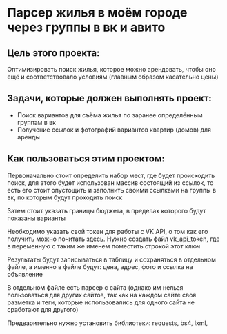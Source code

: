 # Парсер жилья в моём городе через группы в вк и авито

## Цель этого проекта:
Оптимизировать поиск жилья, которое можно арендовать, чтобы оно ещё и соответствовало условиям (главным образом касательно цены)

## Задачи, которые должен выполнять проект:
- Поиск вариантов для съёма жилья по заранее определённым группам в вк
- Получение ссылок и фотографий вариантов квартир (домов) для аренды

## Как пользоваться этим проектом:
Первоначально стоит определить набор мест, где будет происходить поиск,
для этого будет использован массив состоящий из ссылок, то есть его стоит опустощить и заполнить своими 
ссылками на группы в вк, по которым будут проходить поиск

Затем стоит указать границы бюджета, в пределах которого будут показаны варианты

Необходимо указать свой токен для работы с VK API,
о том как его получить можно почитать [здесь](https://dev.vk.com/ru/api/access-token/getting-started).
Нужно создать файл vk_api_token, где в переменную с таким же именем поместить строкой этот ключ

Результаты будут записываться в таблицу и сохраняться в отдельном файле,
а именно в файле будут: цена, адрес, фото и ссылка на объявление

В отдельном файле есть парсер с сайта (однако им нельзя пользоваться для других сайтов, так как 
на каждом сайте своя разметка и теги, которые использовались для одного сайта не сработают для другого)

Предварительно нужно установить библиотеки: requests, bs4, lxml, 